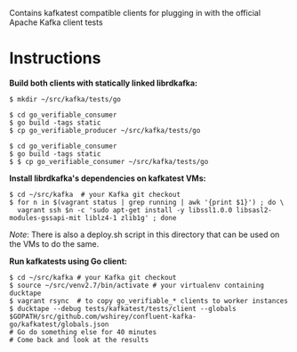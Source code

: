 Contains kafkatest compatible clients for plugging in with the official Apache Kafka client tests


Instructions
============

**Build both clients with statically linked librdkafka:**

    $ mkdir ~/src/kafka/tests/go

    $ cd go_verifiable_consumer
    $ go build -tags static
    $ cp go_verifiable_producer ~/src/kafka/tests/go

    $ cd go_verifiable_consumer
    $ go build -tags static
    $ $ cp go_verifiable_consumer ~/src/kafka/tests/go


**Install librdkafka's dependencies on kafkatest VMs:**

    $ cd ~/src/kafka  # your Kafka git checkout
    $ for n in $(vagrant status | grep running | awk '{print $1}') ; do \
      vagrant ssh $n -c 'sudo apt-get install -y libssl1.0.0 libsasl2-modules-gssapi-mit liblz4-1 zlib1g' ; done

*Note*: There is also a deploy.sh script in this directory that can be
        used on the VMs to do the same.



**Run kafkatests using Go client:**

    $ cd ~/src/kafka # your Kafka git checkout
    $ source ~/src/venv2.7/bin/activate # your virtualenv containing ducktape
    $ vagrant rsync  # to copy go_verifiable_* clients to worker instances
    $ ducktape --debug tests/kafkatest/tests/client --globals $GOPATH/src/github.com/wshirey/confluent-kafka-go/kafkatest/globals.json
    # Go do something else for 40 minutes
    # Come back and look at the results
